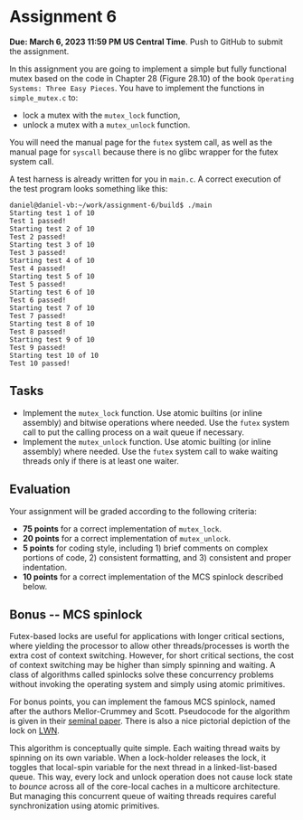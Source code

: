 Assignment 6
============

**Due: March 6, 2023 11:59 PM US Central Time**. Push to GitHub to submit the assignment.

In this assignment you are going to implement a simple but fully functional mutex based on the code in Chapter 28 (Figure 28.10) of the book `Operating Systems: Three Easy Pieces`. You have to implement the functions in `simple_mutex.c` to:

* lock a mutex with the `mutex_lock` function,
* unlock a mutex with a `mutex_unlock` function.

You will need the manual page for the `futex` system call, as well as the manual page for `syscall` because there is no glibc wrapper for the futex system call.

A test harness is already written for you in `main.c`. A correct execution of the test program looks something like this:

```
daniel@daniel-vb:~/work/assignment-6/build$ ./main
Starting test 1 of 10
Test 1 passed!
Starting test 2 of 10
Test 2 passed!
Starting test 3 of 10
Test 3 passed!
Starting test 4 of 10
Test 4 passed!
Starting test 5 of 10
Test 5 passed!
Starting test 6 of 10
Test 6 passed!
Starting test 7 of 10
Test 7 passed!
Starting test 8 of 10
Test 8 passed!
Starting test 9 of 10
Test 9 passed!
Starting test 10 of 10
Test 10 passed!
```

## Tasks

* Implement the `mutex_lock` function. Use atomic builtins (or inline assembly) and bitwise operations where needed. Use the `futex` system call to put the calling process on a wait queue if necessary.
* Implement the `mutex_unlock` function.  Use atomic builting (or inline assembly) where needed. Use the `futex` system call to wake waiting threads only if there is at least one waiter.

## Evaluation

Your assignment will be graded according to the following criteria:

- **75 points** for a correct implementation of `mutex_lock`.
- **20 points** for a correct implementation of `mutex_unlock`.
- **5 points** for coding style, including 1) brief comments on complex portions of code, 2) consistent formatting, and 3) consistent and proper indentation.
- **10 points** for a correct implementation of the MCS spinlock described below.

## Bonus -- MCS spinlock

Futex-based locks are useful for applications with longer critical sections, where yielding the processor to allow other threads/processes is worth the extra cost of context switching. However, for short critical sections, the cost of context switching may be higher than simply spinning and waiting. A class of algorithms called spinlocks solve these concurrency problems without invoking the operating system and simply using atomic primitives.

For bonus points, you can implement the famous MCS spinlock, named after the authors Mellor-Crummey and Scott. Pseudocode for the algorithm is given in their [seminal paper](https://web.archive.org/web/20140411142823/http://www.cise.ufl.edu/tr/DOC/REP-1992-71.pdf). There is also a nice pictorial depiction of the lock on [LWN](https://lwn.net/Articles/590243/).

This algorithm is conceptually quite simple. Each waiting thread waits by spinning on its own variable. When a lock-holder releases the lock, it toggles that local-spin variable for the next thread in a linked-list-based queue. This way, every lock and unlock operation does not cause lock state to *bounce* across all of the core-local caches in a multicore architecture. But managing this concurrent queue of waiting threads requires careful synchronization using atomic primitives.
